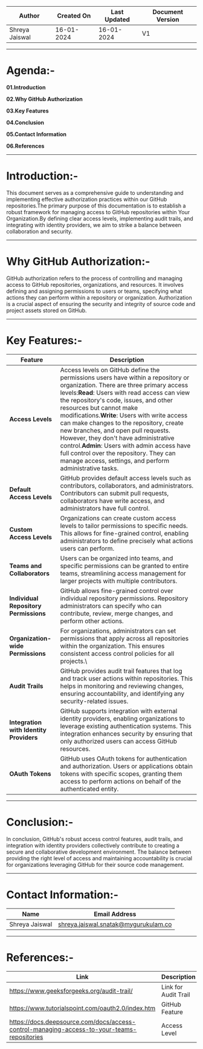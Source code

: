 | Author | Created On | Last Updated | Document Version |
| ------ | ---------- | ------------ | ---------------- |
| Shreya Jaiswal | 16-01-2024 | 16-01-2024 | V1 |
-----------------------------------------------------------------------------------------------------------------------------

# Agenda:-
**01.Introduction**

**02.Why GitHub Authorization**

**03.Key Features**

**04.Conclusion**

**05.Contact Information**

**06.References**

-----------------------------------------------------------------------------------------------------------------------------

# Introduction:-

This document serves as a comprehensive guide to understanding and implementing effective authorization practices within our GitHub repositories.The primary purpose of this documentation is to establish a robust framework for managing access to GitHub repositories within Your Organization.By defining clear access levels, implementing audit trails, and integrating with identity providers, we aim to strike a balance between collaboration and security. 

-----------------------------------------------------------------------------------------------------------------------------

# Why GitHub Authorization:-

GitHub authorization refers to the process of controlling and managing access to GitHub repositories, organizations, and resources. It involves defining and assigning permissions to users or teams, specifying what actions they can perform within a repository or organization. Authorization is a crucial aspect of ensuring the security and integrity of source code and project assets stored on GitHub.

----------------------------------------------------------------------------------------------------------------------------

# Key Features:-

| Feature | Description |
| ------- | ----------- |
| **Access Levels** | Access levels on GitHub define the permissions users have within a repository or organization. There are three primary access levels:**Read**: Users with read access can view the repository's code, issues, and other resources but cannot make modifications.**Write**: Users with write access can make changes to the repository, create new branches, and open pull requests. However, they don't have administrative control.**Admin**: Users with admin access have full control over the repository. They can manage access, settings, and perform administrative tasks. |
| **Default Access Levels** | GitHub provides default access levels such as contributors, collaborators, and administrators. Contributors can submit pull requests, collaborators have write access, and administrators have full control. |
| **Custom Access Levels** | Organizations can create custom access levels to tailor permissions to specific needs. This allows for fine-grained control, enabling administrators to define precisely what actions users can perform. |
| **Teams and Collaborators** | Users can be organized into teams, and specific permissions can be granted to entire teams, streamlining access management for larger projects with multiple contributors. |
| **Individual Repository Permissions** | GitHub allows fine-grained control over individual repository permissions. Repository administrators can specify who can contribute, review, merge changes, and perform other actions. |
| **Organization-wide Permissions** | For organizations, administrators can set permissions that apply across all repositories within the organization. This ensures consistent access control policies for all projects.\
| **Audit Trails** | GitHub provides audit trail features that log and track user actions within repositories. This helps in monitoring and reviewing changes, ensuring accountability, and identifying any security-related issues. |
| **Integration with Identity Providers** | GitHub supports integration with external identity providers, enabling organizations to leverage existing authentication systems. This integration enhances security by ensuring that only authorized users can access GitHub resources. |
| **OAuth Tokens** | GitHub uses OAuth tokens for authentication and authorization. Users or applications obtain tokens with specific scopes, granting them access to perform actions on behalf of the authenticated entity. |

-----------------------------------------------------------------------------------------------------------------------------

# Conclusion:-

In conclusion, GitHub's robust access control features, audit trails, and integration with identity providers collectively contribute to creating a secure and collaborative development environment. The balance between providing the right level of access and maintaining accountability is crucial for organizations leveraging GitHub for their source code management.

----------------------------------------------------------------------------------------------------------------------------

# Contact Information:-

| Name | Email Address |
| ---- | ------------- |
| Shreya Jaiswal | shreya.jaiswal.snatak@mygurukulam.co |

----------------------------------------------------------------------------------------------------------------------------

# References:-

| Link | Description |
| ---- | ----------- |
| https://www.geeksforgeeks.org/audit-trail/ |  Link for Audit Trail |
| https://www.tutorialspoint.com/oauth2.0/index.htm | GitHub Feature |
| https://docs.deepsource.com/docs/access-control-managing-access-to-your-teams-repositories | Access Level |

